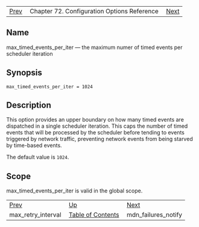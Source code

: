 |     |     |     |
| --- | --- | --- |
| [Prev](conf.ref.max_retry_interval)  | Chapter 72. Configuration Options Reference |  [Next](conf.ref.mdn_failures_notify) |

<a name="conf.ref.max_timed_events_per_iter"></a>
## Name

max_timed_events_per_iter — the maximum numer of timed events per scheduler iteration

## Synopsis

`max_timed_events_per_iter = 1024`

<a name="idp25477952"></a>
## Description

This option provides an upper boundary on how many timed events are dispatched in a single scheduler iteration. This caps the number of timed events that will be processed by the scheduler before tending to events triggered by network traffic, preventing network events from being starved by time-based events.

The default value is `1024`.

<a name="idp25480992"></a>
## Scope

max_timed_events_per_iter is valid in the global scope.

|     |     |     |
| --- | --- | --- |
| [Prev](conf.ref.max_retry_interval)  | [Up](config.options.ref) |  [Next](conf.ref.mdn_failures_notify) |
| max_retry_interval  | [Table of Contents](index) |  mdn_failures_notify |

